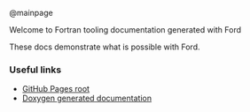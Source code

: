 @mainpage

Welcome to Fortran tooling documentation generated with Ford

These docs demonstrate what is possible with Ford.

### Useful links

- [GitHub Pages root](http://github-pages.arc.ucl.ac.uk/fortran-tooling)
- [Doxygen generated documentation]((http://github-pages.arc.ucl.ac.uk/fortran-tooling/doxygen-docs/index.html))
